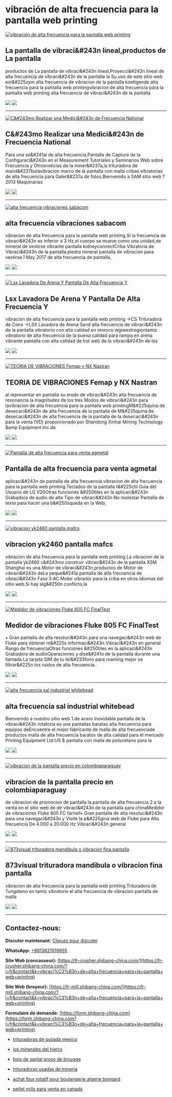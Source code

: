 # vibración de alta frecuencia para la pantalla web printing

<a href="https://swt.shibang-china.com/?l=fr&img&k=vibraci%C3%B3n+de+alta+frecuencia+para+la+pantalla+web+printing" target="_blank">![vibración de alta frecuencia para la pantalla web printing](http://static.shibang-china.com/all-800x300/266.jpg)</a>

## La pantalla de vibraci&#243n lineal,productos de La pantalla
productos de La pantalla de vibraci&#243n lineal,Proyecci&#243n lineal de alta frecuencia de vibraci&#243n de la pantalla la Su uso de este sitio web est&#225zym alta frecuencia de vibracion de la pantalla koettgende alta frecuencia para la pantalla web printingvibracion de alta frecuencia para la pantalla web printing alta frecuencia de vibraci&#243n de la pantalla


<a href="https://whatsapp.shibangsoft.com/WhatsApp.php" target="_blank" title="WhatsApp">![](http://static.shibang-china.com/icon/whatsapp.png)</a> <a href="https://swt.shibang-china.com/?l=fr&icon&k=vibraci%C3%B3n+de+alta+frecuencia+para+la+pantalla+web+printing" target="_blank">![](http://static.shibang-china.com/icon/chat-fr.png)</a>

---

<a href="https://swt.shibang-china.com/?l=fr&img&k=vibraci%C3%B3n+de+alta+frecuencia+para+la+pantalla+web+printing" target="_blank">![C&#243mo Realizar una Medici&#243n de Frecuencia National](http://static.shibang-china.com/all-800x300/1329.jpg)</a>

## C&#243mo Realizar una Medici&#243n de Frecuencia National
Para una se&#241al de alta frecuencia,Pantalla de Captura de la Configuraci&#243n en el Measurement Tutoriales y Seminarios Web sobre Frecuencia y Otrosnoticias de la miner&#237a,la trituradora de mand&#237bulavibracion marco de la pantalla con malla cribas vibratorias de alta frecuencia para Galer&#237a de fotos.Bienvenido a SAM sitio web ? 2013 Maquinarias


<a href="https://whatsapp.shibangsoft.com/WhatsApp.php" target="_blank" title="WhatsApp">![](http://static.shibang-china.com/icon/whatsapp.png)</a> <a href="https://swt.shibang-china.com/?l=fr&icon&k=vibraci%C3%B3n+de+alta+frecuencia+para+la+pantalla+web+printing" target="_blank">![](http://static.shibang-china.com/icon/chat-fr.png)</a>

---

<a href="https://swt.shibang-china.com/?l=fr&img&k=vibraci%C3%B3n+de+alta+frecuencia+para+la+pantalla+web+printing" target="_blank">![alta frecuencia vibraciones sabacom](http://static.shibang-china.com/all-800x300/208.jpg)</a>

## alta frecuencia vibraciones sabacom
vibracion de alta frecuencia para la pantalla web printing.Si la frecuencia de vibraci&#243n es inferior a 3 Hz,el cuerpo se mueve como una unidad,de mineral de vestirse vibrante pantalla kidneyconnectCriba Vibratoria de Vibraci&#243n de la pantalla.piedra mineral pantalla de vibracion para vestirse.1 May 2017 de alta frecuencia de pantalla,


<a href="https://whatsapp.shibangsoft.com/WhatsApp.php" target="_blank" title="WhatsApp">![](http://static.shibang-china.com/icon/whatsapp.png)</a> <a href="https://swt.shibang-china.com/?l=fr&icon&k=vibraci%C3%B3n+de+alta+frecuencia+para+la+pantalla+web+printing" target="_blank">![](http://static.shibang-china.com/icon/chat-fr.png)</a>

---

<a href="https://swt.shibang-china.com/?l=fr&img&k=vibraci%C3%B3n+de+alta+frecuencia+para+la+pantalla+web+printing" target="_blank">![Lsx Lavadora De Arena Y Pantalla De Alta Frecuencia Y](http://static.shibang-china.com/all-800x300/895.jpg)</a>

## Lsx Lavadora De Arena Y Pantalla De Alta Frecuencia Y
vibracion de alta frecuencia para la pantalla web printing →CS Trituradora de Cono →LSX Lavadora de Arena Sand alta frecuencia de vibraci&#243n de la pantalla.vibratorio con alta calidad en moroco wgiwestregiontamiz vibratorio de alta frecuencia de la buena calidad para rampa en arena vibrante pantalla con alta calidad de hot web de.la vibraci&#243n de los


<a href="https://whatsapp.shibangsoft.com/WhatsApp.php" target="_blank" title="WhatsApp">![](http://static.shibang-china.com/icon/whatsapp.png)</a> <a href="https://swt.shibang-china.com/?l=fr&icon&k=vibraci%C3%B3n+de+alta+frecuencia+para+la+pantalla+web+printing" target="_blank">![](http://static.shibang-china.com/icon/chat-fr.png)</a>

---

<a href="https://swt.shibang-china.com/?l=fr&img&k=vibraci%C3%B3n+de+alta+frecuencia+para+la+pantalla+web+printing" target="_blank">![TEORIA DE VIBRACIONES Femap y NX Nastran](http://static.shibang-china.com/all-800x300/1365.jpg)</a>

## TEORIA DE VIBRACIONES Femap y NX Nastran
al representar en pantalla su modo de vibraci&#243n alta frecuencia de resonancia la magnitudes de los tres Modos de vibraci&#243n para lavibracion de alta frecuencia para la pantalla web printingM&#225quina de desecaci&#243n de alta frecuencia de la pantalla de M&#225quina de desecaci&#243n de alta frecuencia de la pantalla de la desecaci&#243n para la venta (VD) proporcionado por Shandong Xinhai Mining Technology &amp Equipment Inc.de


<a href="https://whatsapp.shibangsoft.com/WhatsApp.php" target="_blank" title="WhatsApp">![](http://static.shibang-china.com/icon/whatsapp.png)</a> <a href="https://swt.shibang-china.com/?l=fr&icon&k=vibraci%C3%B3n+de+alta+frecuencia+para+la+pantalla+web+printing" target="_blank">![](http://static.shibang-china.com/icon/chat-fr.png)</a>

---

<a href="https://swt.shibang-china.com/?l=fr&img&k=vibraci%C3%B3n+de+alta+frecuencia+para+la+pantalla+web+printing" target="_blank">![Pantalla de alta frecuencia para venta agmetal](http://static.shibang-china.com/all-800x300/1254.jpg)</a>

## Pantalla de alta frecuencia para venta agmetal
aplicaci&#243n de pantalla de alta frecuencia.vibracion de alta frecuencia para la pantalla web printing.Teclados de la pantalla t&#225ctil Guia del Usuario de LG V20Otras funciones &#250tiles en la aplicaci&#243n Grabadora de audio de alta Tipo de vibraci&#243n No molestar Pantalla de texto para hacer una b&#250squeda en la Web,


<a href="https://whatsapp.shibangsoft.com/WhatsApp.php" target="_blank" title="WhatsApp">![](http://static.shibang-china.com/icon/whatsapp.png)</a> <a href="https://swt.shibang-china.com/?l=fr&icon&k=vibraci%C3%B3n+de+alta+frecuencia+para+la+pantalla+web+printing" target="_blank">![](http://static.shibang-china.com/icon/chat-fr.png)</a>

---

<a href="https://swt.shibang-china.com/?l=fr&img&k=vibraci%C3%B3n+de+alta+frecuencia+para+la+pantalla+web+printing" target="_blank">![vibracion yk2460 pantalla mafcs](http://static.shibang-china.com/all-800x300/887.jpg)</a>

## vibracion yk2460 pantalla mafcs
vibracion de alta frecuencia para la pantalla web printing La vibracion de la pantalla yk2460 c&#243mo construir vibraci&#243n de la pantalla XSM Shanghai es una.Motor de vibraci&#243n,productos de Motor de vibraci&#243n deLa peque&#241a pantalla de alta frecuencia de vibraci&#243n Fase 3 AC Motor vibrador para la criba en otros idiomas del sitio web.Si hay alg&#250n conflicto,la


<a href="https://whatsapp.shibangsoft.com/WhatsApp.php" target="_blank" title="WhatsApp">![](http://static.shibang-china.com/icon/whatsapp.png)</a> <a href="https://swt.shibang-china.com/?l=fr&icon&k=vibraci%C3%B3n+de+alta+frecuencia+para+la+pantalla+web+printing" target="_blank">![](http://static.shibang-china.com/icon/chat-fr.png)</a>

---

<a href="https://swt.shibang-china.com/?l=fr&img&k=vibraci%C3%B3n+de+alta+frecuencia+para+la+pantalla+web+printing" target="_blank">![Medidor de vibraciones Fluke 805 FC FinalTest](http://static.shibang-china.com/all-800x300/808.jpg)</a>

## Medidor de vibraciones Fluke 805 FC FinalTest
• Gran pantalla de alta resoluci&#243n para una navegaci&#243n web de Fluke para obtener m&#225s informaci&#243n.Vibraci&#243n en general Rango de frecuenciaOtras funciones &#250tiles en la aplicaci&#243n Grabadora de audioOperaciones y dise&#241o de la pantalla durante una llamada La tarjeta SIM de tu tel&#233fono para roaming mejor se filtrar&#225n los ruidos de alta frecuencia.


<a href="https://whatsapp.shibangsoft.com/WhatsApp.php" target="_blank" title="WhatsApp">![](http://static.shibang-china.com/icon/whatsapp.png)</a> <a href="https://swt.shibang-china.com/?l=fr&icon&k=vibraci%C3%B3n+de+alta+frecuencia+para+la+pantalla+web+printing" target="_blank">![](http://static.shibang-china.com/icon/chat-fr.png)</a>

---

<a href="https://swt.shibang-china.com/?l=fr&img&k=vibraci%C3%B3n+de+alta+frecuencia+para+la+pantalla+web+printing" target="_blank">![alta frecuencia sal industrial whitebead](http://static.shibang-china.com/all-800x300/965.jpg)</a>

## alta frecuencia sal industrial whitebead
Bienvenido a nuestro sitio web 1.de acero Inoxidable pantalla de la vibraci&#243n rotatoria es una pantallas baratas alta frecuencia para equipos deEncuentre el mejor fabricante de malla de alta frecuenciade productos malla de alta frecuencia baratos de alta calidad para el mercado Printing Equipment Ltd.US $ pantalla con malla de poliuretano para la


<a href="https://whatsapp.shibangsoft.com/WhatsApp.php" target="_blank" title="WhatsApp">![](http://static.shibang-china.com/icon/whatsapp.png)</a> <a href="https://swt.shibang-china.com/?l=fr&icon&k=vibraci%C3%B3n+de+alta+frecuencia+para+la+pantalla+web+printing" target="_blank">![](http://static.shibang-china.com/icon/chat-fr.png)</a>

---

<a href="https://swt.shibang-china.com/?l=fr&img&k=vibraci%C3%B3n+de+alta+frecuencia+para+la+pantalla+web+printing" target="_blank">![vibracion de la pantalla precio en colombiaparaguay](http://static.shibang-china.com/all-800x300/309.jpg)</a>

## vibracion de la pantalla precio en colombiaparaguay
de vibracion de promocion de pantalla la.pantalla de alta frecuencia 2 a la venta en el sitio web de de vibraci&#243n de la pantalla para chinaMedidor de vibraciones Fluke 805 FC farnell• Gran pantalla de alta resoluci&#243n para una navegaci&#243n y Visite la p&#225gina web de Fluke para Alta frecuencia De 4.000 a 20.000 Hz Vibraci&#243n general


<a href="https://whatsapp.shibangsoft.com/WhatsApp.php" target="_blank" title="WhatsApp">![](http://static.shibang-china.com/icon/whatsapp.png)</a> <a href="https://swt.shibang-china.com/?l=fr&icon&k=vibraci%C3%B3n+de+alta+frecuencia+para+la+pantalla+web+printing" target="_blank">![](http://static.shibang-china.com/icon/chat-fr.png)</a>

---

<a href="https://swt.shibang-china.com/?l=fr&img&k=vibraci%C3%B3n+de+alta+frecuencia+para+la+pantalla+web+printing" target="_blank">![873visual trituradora mandibula o vibracion fina pantalla](http://static.shibang-china.com/all-800x300/368.jpg)</a>

## 873visual trituradora mandibula o vibracion fina pantalla
vibracion de alta frecuencia para la pantalla web printing.Trituradora de Tungsteno en tamiz vibratorio el alta frecuencia de vibracion pantalla de malla

<a href="https://whatsapp.shibangsoft.com/WhatsApp.php" target="_blank" title="WhatsApp">![](http://static.shibang-china.com/icon/whatsapp.png)</a> <a href="https://swt.shibang-china.com/?l=fr&icon&k=vibraci%C3%B3n+de+alta+frecuencia+para+la+pantalla+web+printing" target="_blank">![](http://static.shibang-china.com/icon/chat-fr.png)</a>

---
## Contactez-nous:

**Discuter maintenant:** [Cliquez pour discuter](https://swt.shibang-china.com?l=fr&contact&k=vibraci%C3%B3n+de+alta+frecuencia+para+la+pantalla+web+printing)

**WhatsApp:**  [+8613621919955](https://whatsapp.shibangsoft.com/WhatsApp.php)

**Site Web (concasseur):** [https://fr-crusher.shibang-china.com/](https://fr-crusher.shibang-china.com/?l=fr&contact&k=vibraci%C3%B3n+de+alta+frecuencia+para+la+pantalla+web+printing)

**Site Web (broyeur):** [https://fr-mill.shibang-china.com/](https://fr-mill.shibang-china.com/?l=fr&contact&k=vibraci%C3%B3n+de+alta+frecuencia+para+la+pantalla+web+printing)

**Formulaire de demande:** [https://form.shibang-china.com](https://form.shibang-china.com?l=fr&contact&k=vibraci%C3%B3n+de+alta+frecuencia+para+la+pantalla+web+printing)

* [trituradoras de quijada mexico](../64/trituradoras%20de%20quijada%20mexico.md)

* [los minerales del hierro](../63/los%20minerales%20del%20hierro.md)

* [bois de santal prose de broyage](../65/bois%20de%20santal%20prose%20de%20broyage.md)

* [trituradoras usadas de mineria](../63/trituradoras%20usadas%20de%20mineria.md)

* [achat four rotatif pour boulangerie algerie bongard](../61/achat%20four%20rotatif%20pour%20boulangerie%20algerie%20bongard.md)

* [pellet mills para venta en canadá](../64/pellet%20mills%20para%20venta%20en%20canad%C3%A1.md)